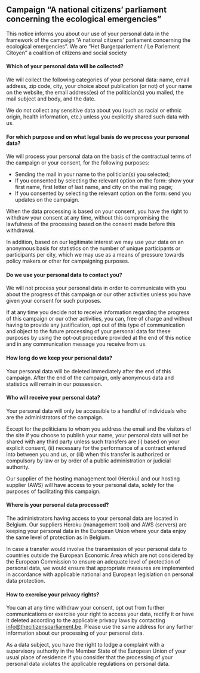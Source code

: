 ## Campaign “A national citizens’ parliament concerning the ecological emergencies”

This notice informs you about our use of your personal data in the framework of the campaign “A national citizens' parliament concerning the ecological emergencies”.
We are “Het Burgerparlement / Le Parlement Citoyen” a coalition of citizens and social society

#### Which of your personal data will be collected?

We will collect the following categories of your personal data: name, email address, zip code, city, your choice about publication (or not) of your name on the website, the email address(es) of the politician(s) you mailed, the mail subject and body, and the date.

We do not collect any sensitive data about you (such as racial or ethnic origin, health information, etc.) unless you explicitly shared such data with us.

#### For which purpose and on what legal basis do we process your personal data?

We will process your personal data on the basis of the contractual terms of the campaign or your consent, for the following purposes:

- Sending the mail in your name to the politician(s) you selected;
- If you consented by selecting the relevant option on the form: show your first name, first letter of last name, and city on the mailing page;
- If you consented by selecting the relevant option on the form: send you updates on the campaign.

When the data processing is based on your consent, you have the right to withdraw your consent at any time, without this compromising the lawfulness of the processing based on the consent made before this withdrawal.

In addition, based on our legitimate interest we may use your data on an anonymous basis for statistics on the number of unique participants or participants per city, which we may use as a means of pressure towards policy makers or other for campaigning purposes.

#### Do we use your personal data to contact you?

We will not process your personal data in order to communicate with you about the progress of this campaign or our other activities unless you have given your consent for such purposes.

If at any time you decide not to receive information regarding the progress of this campaign or our other activities, you can, free of charge and without having to provide any justification, opt out of this type of communication and object to the future processing of your personal data for these purposes by using the opt-out procedure provided at the end of this notice and in any communication message you receive from us.

#### How long do we keep your personal data?

Your personal data will be deleted immediately after the end of this campaign. After the end of the campaign, only anonymous data and statistics will remain in our possession.

#### Who will receive your personal data?

Your personal data will only be accessible to a handful of individuals who are the administrators of the campaign.

Except for the politicians to whom you address the email and the visitors of the site if you choose to publish your name, your personal data will not be shared with any third party unless such transfers are (i) based on your explicit consent, (ii) necessary for the performance of a contract entered into between you and us, or (iii) when this transfer is authorized or compulsory by law or by order of a public administration or judicial authority.

Our supplier of the hosting management tool (Heroku) and our hosting supplier (AWS) will have access to your personal data, solely for the purposes of facilitating this campaign.

#### Where is your personal data processed?

The administrators having access to your personal data are located in Belgium. Our suppliers Heroku (management tool) and AWS (servers) are keeping your personal data in the European Union where your data enjoy the same level of protection as in Belgium.

In case a transfer would involve the transmission of your personal data to countries outside the European Economic Area which are not considered by the European Commission to ensure an adequate level of protection of personal data, we would ensure that appropriate measures are implemented in accordance with applicable national and European legislation on personal data protection.

#### How to exercise your privacy rights?

You can at any time withdraw your consent, opt out from further communications or exercise your right to access your data, rectify it or have it deleted according to the applicable privacy laws by contacting info@thecitizensparliament.be. Please use the same address for any further information about our processing of your personal data.

As a data subject, you have the right to lodge a complaint with a supervisory authority in the Member State of the European Union of your usual place of residence if you consider that the processing of your personal data violates the applicable regulations on personal data.
